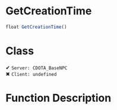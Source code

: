 # GetCreationTime
```js	
float GetCreationTime()
```
# Class
✔ `Server: CDOTA_BaseNPC`  
✖ `Client: undefined`  

# Function Description

